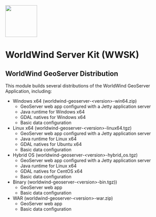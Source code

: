 <img src="https://worldwind.arc.nasa.gov/css/images/nasa-logo.svg" height="100"/> 

# WorldWind Server Kit (WWSK)
## WorldWind GeoServer Distribution

This module builds several distributions of the WorldWind GeoServer Application, 
including:

* Windows x64 (worldwind-geoserver-\<version>-win64.zip)
    * GeoServer web app configured with a Jetty application server 
    * Java runtime for Windows x64
    * GDAL natives for Windows x64
    * Basic data configuration
* Linux x64 (worldwind-geoserver-\<version>-linux64.tgz)
    * GeoServer web app configured with a Jetty application server 
    * Java runtime for Linux x64
    * GDAL natives for Ubuntu x64
    * Basic data configuration
* Hybrid OS (worldwind-geoserver-\<version>-hybrid_os.tgz)
    * GeoServer web app configured with a Jetty application server 
    * Java runtime for Linux x64
    * GDAL natives for CentOS x64
    * Basic data configuration
* Binary (worldwind-geoserver-\<version>-bin.tgz))
    * GeoServer web app
    * Basic data configuration
* WAR (worldwind-geoserver-\<version>-war.zip)
    * GeoServer web app
    * Basic data configuration
